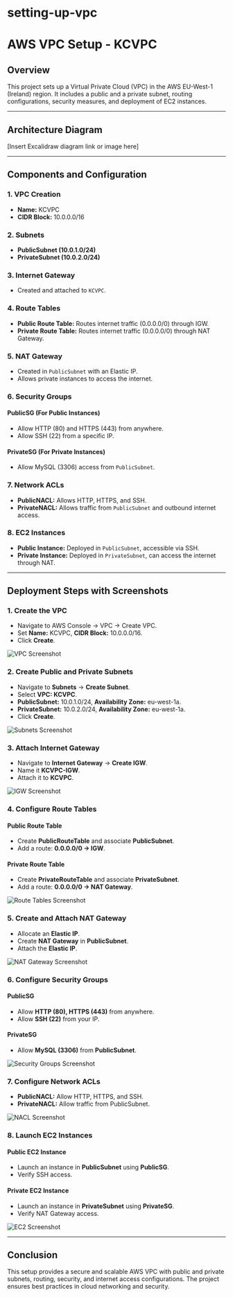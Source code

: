 # setting-up-vpc
# AWS VPC Setup - KCVPC

## Overview
This project sets up a Virtual Private Cloud (VPC) in the AWS EU-West-1 (Ireland) region. It includes a public and a private subnet, routing configurations, security measures, and deployment of EC2 instances.

---

## Architecture Diagram
[Insert Excalidraw diagram link or image here]

---

## Components and Configuration

### 1. **VPC Creation**
- **Name:** KCVPC
- **CIDR Block:** 10.0.0.0/16

### 2. **Subnets**
- **PublicSubnet (10.0.1.0/24)**
- **PrivateSubnet (10.0.2.0/24)**

### 3. **Internet Gateway**
- Created and attached to `KCVPC`.

### 4. **Route Tables**
- **Public Route Table:** Routes internet traffic (0.0.0.0/0) through IGW.
- **Private Route Table:** Routes internet traffic (0.0.0.0/0) through NAT Gateway.

### 5. **NAT Gateway**
- Created in `PublicSubnet` with an Elastic IP.
- Allows private instances to access the internet.

### 6. **Security Groups**
#### **PublicSG (For Public Instances)**
- Allow HTTP (80) and HTTPS (443) from anywhere.
- Allow SSH (22) from a specific IP.

#### **PrivateSG (For Private Instances)**
- Allow MySQL (3306) access from `PublicSubnet`.

### 7. **Network ACLs**
- **PublicNACL:** Allows HTTP, HTTPS, and SSH.
- **PrivateNACL:** Allows traffic from `PublicSubnet` and outbound internet access.

### 8. **EC2 Instances**
- **Public Instance:** Deployed in `PublicSubnet`, accessible via SSH.
- **Private Instance:** Deployed in `PrivateSubnet`, can access the internet through NAT.

---

## **Deployment Steps with Screenshots**

### 1. **Create the VPC**
- Navigate to AWS Console → VPC → Create VPC.
- Set **Name:** KCVPC, **CIDR Block:** 10.0.0.0/16.
- Click **Create**.

![VPC Screenshot](insert_link_here)

### 2. **Create Public and Private Subnets**
- Navigate to **Subnets** → **Create Subnet**.
- Select **VPC: KCVPC**.
- **PublicSubnet:** 10.0.1.0/24, **Availability Zone:** eu-west-1a.
- **PrivateSubnet:** 10.0.2.0/24, **Availability Zone:** eu-west-1a.
- Click **Create**.

![Subnets Screenshot](insert_link_here)

### 3. **Attach Internet Gateway**
- Navigate to **Internet Gateway** → **Create IGW**.
- Name it **KCVPC-IGW**.
- Attach it to **KCVPC**.

![IGW Screenshot](insert_link_here)

### 4. **Configure Route Tables**
#### Public Route Table
- Create **PublicRouteTable** and associate **PublicSubnet**.
- Add a route: **0.0.0.0/0 → IGW**.

#### Private Route Table
- Create **PrivateRouteTable** and associate **PrivateSubnet**.
- Add a route: **0.0.0.0/0 → NAT Gateway**.

![Route Tables Screenshot](insert_link_here)

### 5. **Create and Attach NAT Gateway**
- Allocate an **Elastic IP**.
- Create **NAT Gateway** in **PublicSubnet**.
- Attach the **Elastic IP**.

![NAT Gateway Screenshot](insert_link_here)

### 6. **Configure Security Groups**
#### PublicSG
- Allow **HTTP (80), HTTPS (443)** from anywhere.
- Allow **SSH (22)** from your IP.

#### PrivateSG
- Allow **MySQL (3306)** from **PublicSubnet**.

![Security Groups Screenshot](insert_link_here)

### 7. **Configure Network ACLs**
- **PublicNACL:** Allow HTTP, HTTPS, and SSH.
- **PrivateNACL:** Allow traffic from PublicSubnet.

![NACL Screenshot](insert_link_here)

### 8. **Launch EC2 Instances**
#### Public EC2 Instance
- Launch an instance in **PublicSubnet** using **PublicSG**.
- Verify SSH access.

#### Private EC2 Instance
- Launch an instance in **PrivateSubnet** using **PrivateSG**.
- Verify NAT Gateway access.

![EC2 Screenshot](insert_link_here)

---

## **Conclusion**
This setup provides a secure and scalable AWS VPC with public and private subnets, routing, security, and internet access configurations. The project ensures best practices in cloud networking and security.
